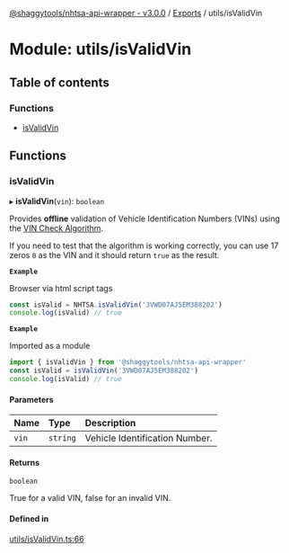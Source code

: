 [@shaggytools/nhtsa-api-wrapper - v3.0.0](../index.md) / [Exports](../modules.md) / utils/isValidVin

# Module: utils/isValidVin

## Table of contents

### Functions

- [isValidVin](utils_isValidVin.md#isvalidvin)

## Functions

### isValidVin

▸ **isValidVin**(`vin`): `boolean`

Provides **offline** validation of Vehicle Identification Numbers (VINs) using the
[VIN Check Algorithm](https://en.wikibooks.org/wiki/Vehicle_Identification_Numbers_(VIN_codes)/Check_digit).

If you need to test that the algorithm is working correctly, you can use 17 zeros `0` as
the VIN and it should return `true` as the result.

**`Example`**

Browser via html script tags
```ts
const isValid = NHTSA.isValidVin('3VWD07AJ5EM388202')
console.log(isValid) // true
```

**`Example`**

Imported as a module
```ts
import { isValidVin } from '@shaggytools/nhtsa-api-wrapper'
const isValid = isValidVin('3VWD07AJ5EM388202')
console.log(isValid) // true
```

#### Parameters

| Name | Type | Description |
| :------ | :------ | :------ |
| `vin` | `string` | Vehicle Identification Number. |

#### Returns

`boolean`

True for a valid VIN, false for an invalid VIN.

#### Defined in

[utils/isValidVin.ts:66](https://github.com/ShaggyTech/nhtsa-api-wrapper/blob/ffa4a7a/packages/lib/src/utils/isValidVin.ts#L66)
